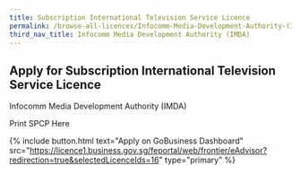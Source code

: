 ```yaml
---
title: Subscription International Television Service Licence
permalink: /browse-all-licences/Infocomm-Media-Development-Authority-(IMDA)/Subscription-International-Television-Service-Licence
third_nav_title: Infocomm Media Development Authority (IMDA)
---
```


## Apply for Subscription International Television Service Licence

Infocomm Media Development Authority (IMDA)

Print SPCP Here

{% include button.html text="Apply on GoBusiness Dashboard" src="https://licence1.business.gov.sg/feportal/web/frontier/eAdvisor?redirection=true&selectedLicenceIds=16" type="primary" %}
